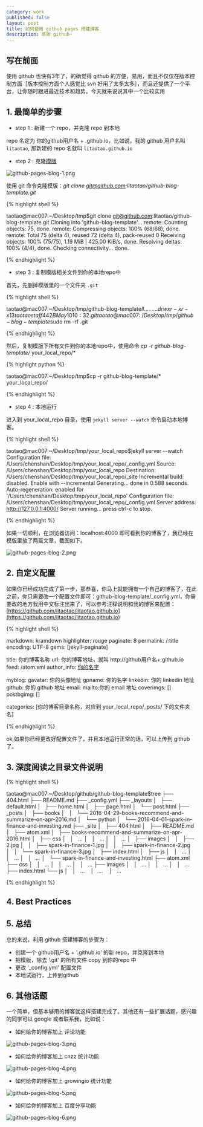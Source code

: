 ```yaml
---
category: work
published: false
layout: post
title: 如何使用 github pages 搭建博客
description: 感谢 github~
---
```



## 写在前面

使用 github 也快有3年了，的确觉得 github 的方便，易用，而且不仅仅在版本控制方面［版本控制方面个人感觉比 svn 好用了太多太多］，而且还提供了一个平台，让你随时跟进最近技术和趋势。今天就来说说其中一个比较实用  

## 1. 最简单的步骤

- step 1 : 新建一个 repo，并克隆 repo 到本地

>>
repo 名定为 你的github用户名 + .github.io，比如说，我的 github 用户名叫 `litaotao`, 那新建的 repo 名就叫 `litaotao.github.io`

- step 2 : 克隆[模版](https://github.com/litaotao/github-blog-template)

![github-pages-blog-1.png](../images/github-pages-blog-1.png)

使用 git 命令克隆模版：*git clone git@github.com:litaotao/github-blog-template.git*

{% highlight shell %}

taotao@mac007:~/Desktop/tmp$git clone git@github.com:litaotao/github-blog-template.git
Cloning into 'github-blog-template'...
remote: Counting objects: 75, done.
remote: Compressing objects: 100% (68/68), done.
remote: Total 75 (delta 4), reused 72 (delta 4), pack-reused 0
Receiving objects: 100% (75/75), 1.19 MiB | 425.00 KiB/s, done.
Resolving deltas: 100% (4/4), done.
Checking connectivity... done.

{% endhighlight %}

- step 3 : 复制模版相关文件到你的本地repo中

首先，先删掉模版里的一个文件夹 `.git`

{% highlight shell %}

taotao@mac007:~/Desktop/tmp/github-blog-template$ll
...
...
...
drwxr-xr-x  13 taotao  staff   442B May 10 10:32 .git
taotao@mac007:~/Desktop/tmp/github-blog-template$sudo rm -rf .git

{% endhighlight %}

然后，复制模版下所有文件到你的本地repo中，使用命令 *cp -r github-blog-template/* your_local_repo/* 

{% highlight python %}

taotao@mac007:~/Desktop/tmp$cp -r github-blog-template/* your_local_repo/

{% endhighlight %}

- step 4 : 本地运行

进入到 your_local_repo 目录，使用 `jekyll server --watch` 命令启动本地博客。

{% highlight shell %}

taotao@mac007:~/Desktop/tmp/your_local_repo$jekyll server --watch
Configuration file: /Users/chenshan/Desktop/tmp/your_local_repo/_config.yml
            Source: /Users/chenshan/Desktop/tmp/your_local_repo
       Destination: /Users/chenshan/Desktop/tmp/your_local_repo/_site
 Incremental build: disabled. Enable with --incremental
      Generating...
                    done in 0.588 seconds.
 Auto-regeneration: enabled for '/Users/chenshan/Desktop/tmp/your_local_repo'
Configuration file: /Users/chenshan/Desktop/tmp/your_local_repo/_config.yml
    Server address: http://127.0.0.1:4000/
  Server running... press ctrl-c to stop.

{% endhighlight %}

如果一切顺利，在浏览器访问：localhost:4000 即可看到你的博客了，我已经在模版里放了两篇文章，截图如下。

![github-pages-blog-2.png](../images/github-pages-blog-2.png) 


## 2. 自定义配置

如果你已经成功完成了第一步，那恭喜，你马上就能拥有一个自己的博客了，在此之前，你只需要改一个配置文件即可：github-blog-template/_config.yml，你需要改的地方我用中文标注出来了，可以参考注释说明和我的博客来配置：[https://github.com/litaotao/litaotao.github.io](https://github.com/litaotao/litaotao.github.io)


{% highlight shell %}

markdown: kramdown
highlighter: rouge
paginate: 8
permalink: /:title
encoding: UTF-8
gems: [jekyll-paginate]

title: 你的博客名称
url: 你的博客地址，就叫 http://github用户名+.github.io
feed: /atom.xml
author_info: <a href="http://litaotao.github.io/">你的名字</a>

myblog:
  gavatar: 你的头像地址
  gpname: 你的名字
  linkedin: 你的 linkedin 地址
  github: 你的 github 地址
  email: mailto:你的 email 地址
  coverimgs: []
  postbgimg: []

categories: [你的博客目录名称，对应到 your_local_repo/_posts/ 下的文件夹名]

{% endhighlight %}

ok,如果你已经更改好配置文件了，并且本地运行正常的话，可以上传到 github 了。

## 3. 深度阅读之目录文件说明

{% highlight shell %}

taotao@mac007:~/Desktop/github/github-blog-template$tree
├── 404.html
├── README.md
├── _config.yml
├── _layouts
│   ├── default.html
│   ├── home.html
│   ├── page.html
│   └── post.html
├── _posts
│   ├── books
│   │   └── 2016-04-29-books-recommend-and-summarize-on-apr-2016.md
│   └── python
│       └── 2016-04-01-spark-in-finance-and-investing.md
├── _site
│   ├── 404.html
│   ├── README.md
│   ├── atom.xml
│   ├── books-recommend-and-summarize-on-apr-2016.html
│   ├── css
│   │   ...
│   │   ...
│   │   ...
│   ├── images
│   │   ├── 2.jpg
│   │   ├── spark-in-finance-1.jpg
│   │   ├── spark-in-finance-2.jpg
│   │   └── spark-in-finance-3.jpg
│   ├── index.html
│   ├── js
│   │   ...
│   │   ...
│   │   ...
│   └── spark-in-finance-and-investing.html
├── atom.xml
├── css
│   │   ...
│   │   ...
│   │   ...
├── images
│   │   ...
│   │   ...
│   │   ...
├── index.html
└── js
    │   │   ...
    │   ...
    │   ...

{% endhighlight %}

## 4. Best Practices

## 5. 总结

总的来说，利用 github 搭建博客的步骤为：

- 创建一个 github用户名 + '.github.io' 的新 repo，并克隆到本地
- 把模版，除去 '.git' 的所有文件 copy 到你的repo 中
- 更改 '_config.yml' 配置文件
- 本地试运行，上传到github

## 6. 其他话题

一个简单，但基本够用的博客就这样搭建完成了。其他还有一些扩展话题，感兴趣的同学可以 google 或者联系我，比如说：

- 如何给你的博客加上 评论功能

![github-pages-blog-3.png](../images/github-pages-blog-3.png)

- 如何给你的博客加上 cnzz 统计功能

![github-pages-blog-4.png](../images/github-pages-blog-4.png)

- 如何给你的博客加上 growingio 统计功能

![github-pages-blog-5.png](../images/github-pages-blog-5.png)

- 如何给你的博客加上 百度分享功能

![github-pages-blog-6.png](../images/github-pages-blog-6.png)
